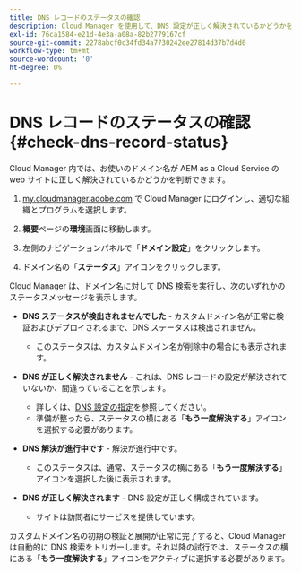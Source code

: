 ```yaml
---
title: DNS レコードのステータスの確認
description: Cloud Manager を使用して、DNS 設定が正しく解決されているかどうかを判断する方法について説明します。
exl-id: 76ca1584-e21d-4e3a-a08a-82b2779167cf
source-git-commit: 2278abcf0c34fd34a7730242ee27814d37b7d4d0
workflow-type: tm+mt
source-wordcount: '0'
ht-degree: 0%

---
```


# DNS レコードのステータスの確認 {#check-dns-record-status}

Cloud Manager 内では、お使いのドメイン名が AEM as a Cloud Service の web サイトに正しく解決されているかどうかを判断できます。

1. [my.cloudmanager.adobe.com](https://my.cloudmanager.adobe.com/) で Cloud Manager にログインし、適切な組織とプログラムを選択します。

1. **概要**&#x200B;ページの&#x200B;**環境**&#x200B;画面に移動します。

1. 左側のナビゲーションパネルで「**ドメイン設定**」をクリックします。

1. ドメイン名の「**ステータス**」アイコンをクリックします。

Cloud Manager は、ドメイン名に対して DNS 検索を実行し、次のいずれかのステータスメッセージを表示します。

* **DNS ステータスが検出されませんでした** - カスタムドメイン名が正常に検証およびデプロイされるまで、DNS ステータスは検出されません。

   * このステータスは、カスタムドメイン名が削除中の場合にも表示されます。

* **DNS が正しく解決されません** - これは、DNS レコードの設定が解決されていないか、間違っていることを示します。

   * 詳しくは、[DNS 設定の指定](/help/implementing/cloud-manager/custom-domain-names/configure-dns-settings.md)を参照してください。
   * 準備が整ったら、ステータスの横にある「**もう一度解決する**」アイコンを選択する必要があります。

* **DNS 解決が進行中です** - 解決が進行中です。

   * このステータスは、通常、ステータスの横にある「**もう一度解決する**」アイコンを選択した後に表示されます。

* **DNS が正しく解決されます** - DNS 設定が正しく構成されています。

   * サイトは訪問者にサービスを提供しています。

カスタムドメイン名の初期の検証と展開が正常に完了すると、Cloud Manager は自動的に DNS 検索をトリガーします。それ以降の試行では、ステータスの横にある「**もう一度解決する**」アイコンをアクティブに選択する必要があります。
